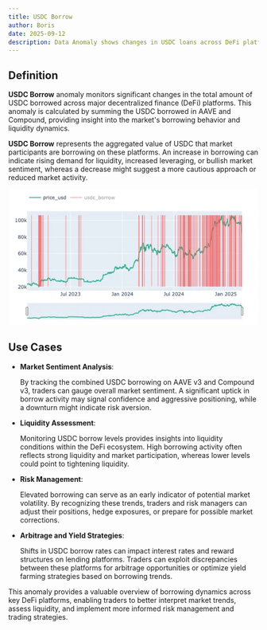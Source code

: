 ```yaml
---
title: USDC Borrow
author: Boris
date: 2025-09-12
description: Data Anomaly shows changes in USDC loans across DeFi platforms, highlighting shifts in market liquidity and borrowing activity.
---
```


## Definition

**USDC Borrow** anomaly monitors significant changes in the total amount of USDC borrowed across major decentralized finance (DeFi) platforms. This anomaly is calculated by summing the USDC borrowed in AAVE and Compound, providing insight into the market's borrowing behavior and liquidity dynamics.

**USDC Borrow** represents the aggregated value of USDC that market participants are borrowing on these platforms. An increase in borrowing can indicate rising demand for liquidity, increased leveraging, or bullish market sentiment, whereas a decrease might suggest a more cautious approach or reduced market activity.

![](image1.png)

## Use Cases

- **Market Sentiment Analysis**:
    
    By tracking the combined USDC borrowing on AAVE v3 and Compound v3, traders can gauge overall market sentiment. A significant uptick in borrow activity may signal confidence and aggressive positioning, while a downturn might indicate risk aversion.
    
- **Liquidity Assessment**:
    
    Monitoring USDC borrow levels provides insights into liquidity conditions within the DeFi ecosystem. High borrowing activity often reflects strong liquidity and market participation, whereas lower levels could point to tightening liquidity.
    
- **Risk Management**:
    
    Elevated borrowing can serve as an early indicator of potential market volatility. By recognizing these trends, traders and risk managers can adjust their positions, hedge exposures, or prepare for possible market corrections.
    
- **Arbitrage and Yield Strategies**:
    
    Shifts in USDC borrow rates can impact interest rates and reward structures on lending platforms. Traders can exploit discrepancies between these platforms for arbitrage opportunities or optimize yield farming strategies based on borrowing trends.

This anomaly provides a valuable overview of borrowing dynamics across key DeFi platforms, enabling traders to better interpret market trends, assess liquidity, and implement more informed risk management and trading strategies.
